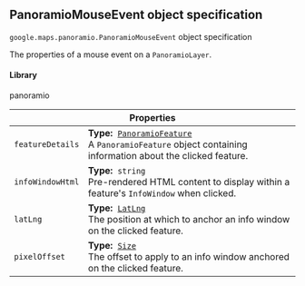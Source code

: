 <h2 id="PanoramioMouseEvent">
PanoramioMouseEvent
object specification
</h2><p>
<code><span itemprop="path">google.maps.panoramio</span>.<span itemprop="name">PanoramioMouseEvent</span></code>
object specification
</p><p>The properties of a mouse event on a <code>PanoramioLayer</code>.</p><h4>Library</h4><p>panoramio</p><table class="properties responsive" summary="interface PanoramioMouseEvent - Properties">
<thead>
<tr><th colspan="2">Properties</th>
</tr></thead>
<tbody>
<tr>
<td><code>featureDetails</code></td>
<td><div><strong>Type:</strong>&nbsp; <code><a href="https://github.com/amenadiel/google-maps-documentation/blob/master/docs/PanoramioFeature.md">PanoramioFeature</a></code></div>
<div class="desc">A <code>PanoramioFeature</code> object containing information about the clicked feature.</div></td>
</tr>
<tr>
<td><code>infoWindowHtml</code></td>
<td><div><strong>Type:</strong>&nbsp; <code>string</code></div>
<div class="desc">Pre-rendered HTML content to display within a feature's <code>InfoWindow</code> when clicked.</div></td>
</tr>
<tr>
<td><code>latLng</code></td>
<td><div><strong>Type:</strong>&nbsp; <code><a href="https://github.com/amenadiel/google-maps-documentation/blob/master/docs/LatLng.md">LatLng</a></code></div>
<div class="desc">The position at which to anchor an info window on the clicked feature.</div></td>
</tr>
<tr>
<td><code>pixelOffset</code></td>
<td><div><strong>Type:</strong>&nbsp; <code><a href="https://github.com/amenadiel/google-maps-documentation/blob/master/docs/Size.md">Size</a></code></div>
<div class="desc">The offset to apply to an info window anchored on the clicked feature.</div></td>
</tr>
</tbody>
</table>